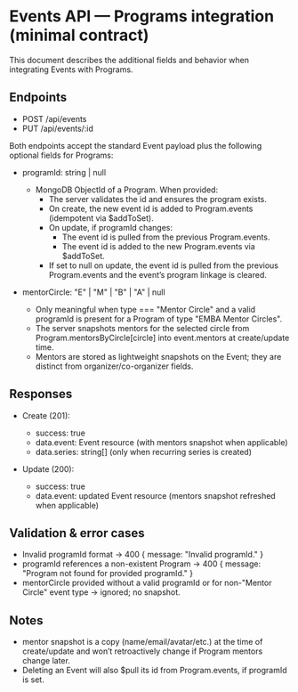 # Events API — Programs integration (minimal contract)

This document describes the additional fields and behavior when integrating Events with Programs.

## Endpoints

- POST /api/events
- PUT /api/events/:id

Both endpoints accept the standard Event payload plus the following optional fields for Programs:

- programId: string | null

  - MongoDB ObjectId of a Program. When provided:
    - The server validates the id and ensures the program exists.
    - On create, the new event id is added to Program.events (idempotent via $addToSet).
    - On update, if programId changes:
      - The event id is pulled from the previous Program.events.
      - The event id is added to the new Program.events via $addToSet.
    - If set to null on update, the event id is pulled from the previous Program.events and the event’s program linkage is cleared.

- mentorCircle: "E" | "M" | "B" | "A" | null
  - Only meaningful when type === "Mentor Circle" and a valid programId is present for a Program of type "EMBA Mentor Circles".
  - The server snapshots mentors for the selected circle from Program.mentorsByCircle[circle] into event.mentors at create/update time.
  - Mentors are stored as lightweight snapshots on the Event; they are distinct from organizer/co-organizer fields.

## Responses

- Create (201):

  - success: true
  - data.event: Event resource (with mentors snapshot when applicable)
  - data.series: string[] (only when recurring series is created)

- Update (200):
  - success: true
  - data.event: updated Event resource (mentors snapshot refreshed when applicable)

## Validation & error cases

- Invalid programId format → 400 { message: "Invalid programId." }
- programId references a non-existent Program → 400 { message: "Program not found for provided programId." }
- mentorCircle provided without a valid programId or for non-"Mentor Circle" event type → ignored; no snapshot.

## Notes

- mentor snapshot is a copy (name/email/avatar/etc.) at the time of create/update and won’t retroactively change if Program mentors change later.
- Deleting an Event will also $pull its id from Program.events, if programId is set.
